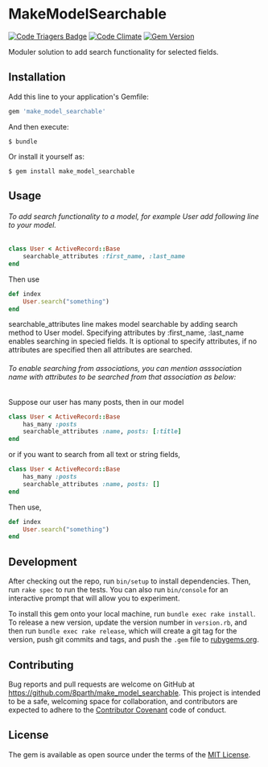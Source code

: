 # MakeModelSearchable 
[![Code Triagers Badge](https://www.codetriage.com/8parth/make_model_searchable/badges/users.svg)](https://www.codetriage.com/8parth/make_model_searchable)  [![Code Climate](https://codeclimate.com/github/8parth/make_model_searchable/badges/gpa.svg)](https://codeclimate.com/github/8parth/make_model_searchable)   [![Gem Version](https://badge.fury.io/rb/make_model_searchable.svg)](https://badge.fury.io/rb/make_model_searchable)

Moduler solution to add search functionality for selected fields.

## Installation

Add this line to your application's Gemfile:

```ruby
gem 'make_model_searchable'
```

And then execute:

    $ bundle

Or install it yourself as:

    $ gem install make_model_searchable

## Usage

###### To add search functionality to a model, for example User add following line to your model.

```ruby
class User < ActiveRecord::Base
	searchable_attributes :first_name, :last_name
end
```
Then use 
```ruby
def index
	User.search("something")
end
```

searchable_attributes line makes model searchable by adding search method to User model. 
Specifying attributes by :first_name, :last_name enables searching in specied fields. It is optional to specify attributes, if no attributes are specified then all attributes are searched.


###### To enable searching from associations, you can mention asssociation name with attributes to be searched from that association as below: 

Suppose our user has many posts, then in our model

```ruby
class User < ActiveRecord::Base
	has_many :posts
	searchable_attributes :name, posts: [:title]
end
```

or if you want to search from all text or string fields,

```ruby
class User < ActiveRecord::Base
	has_many :posts
	searchable_attributes :name, posts: []
end
```


Then use,
```ruby
def index
 	User.search("something")
end
```

## Development

After checking out the repo, run `bin/setup` to install dependencies. Then, run `rake spec` to run the tests. You can also run `bin/console` for an interactive prompt that will allow you to experiment.

To install this gem onto your local machine, run `bundle exec rake install`. To release a new version, update the version number in `version.rb`, and then run `bundle exec rake release`, which will create a git tag for the version, push git commits and tags, and push the `.gem` file to [rubygems.org](https://rubygems.org).

## Contributing

Bug reports and pull requests are welcome on GitHub at https://github.com/8parth/make_model_searchable. This project is intended to be a safe, welcoming space for collaboration, and contributors are expected to adhere to the [Contributor Covenant](http://contributor-covenant.org) code of conduct.


## License

The gem is available as open source under the terms of the [MIT License](http://opensource.org/licenses/MIT).
